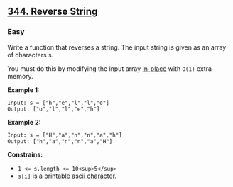 ## [344. Reverse String](https://leetcode.com/problems/reverse-string/description/)

### Easy

Write a function that reverses a string. The input string is given as an array of characters s.

You must do this by modifying the input array [in-place](https://en.wikipedia.org/wiki/In-place_algorithm) with `O(1)` extra memory.

**Example 1:**  

```
Input: s = ["h","e","l","l","o"]
Output: ["o","l","l","e","h"]
```


**Example 2:**  

```
Input: s = ["H","a","n","n","a","h"]
Output: ["h","a","n","n","a","H"] 
```


**Constrains:**  

* `1 <= s.length <= 10<sup>5</sup>`
* `s[i]` is a [printable ascii character](https://en.wikipedia.org/wiki/ASCII#Printable_characters).